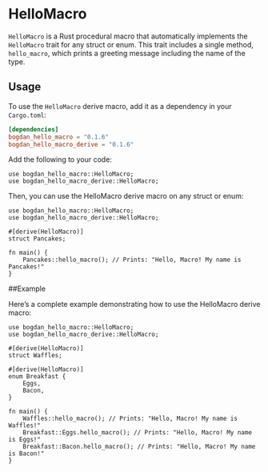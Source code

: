 # HelloMacro

`HelloMacro` is a Rust procedural macro that automatically implements the `HelloMacro` trait for any struct or enum. This trait includes a single method, `hello_macro`, which prints a greeting message including the name of the type.

## Usage

To use the `HelloMacro` derive macro, add it as a dependency in your `Cargo.toml`:

```toml
[dependencies]
bogdan_hello_macro = "0.1.6"
bogdan_hello_macro_derive = "0.1.6"
```

Add the following to your code:

```
use bogdan_hello_macro::HelloMacro;
use bogdan_hello_macro_derive::HelloMacro;
```

Then, you can use the HelloMacro derive macro on any struct or enum:

```
use bogdan_hello_macro::HelloMacro;
use bogdan_hello_macro_derive::HelloMacro;

#[derive(HelloMacro)]
struct Pancakes;

fn main() {
    Pancakes::hello_macro(); // Prints: "Hello, Macro! My name is Pancakes!"
}
```

##Example

Here’s a complete example demonstrating how to use the HelloMacro derive macro:

```
use bogdan_hello_macro::HelloMacro;
use bogdan_hello_macro_derive::HelloMacro;

#[derive(HelloMacro)]
struct Waffles;

#[derive(HelloMacro)]
enum Breakfast {
    Eggs,
    Bacon,
}

fn main() {
    Waffles::hello_macro(); // Prints: "Hello, Macro! My name is Waffles!"
    Breakfast::Eggs.hello_macro(); // Prints: "Hello, Macro! My name is Eggs!"
    Breakfast::Bacon.hello_macro(); // Prints: "Hello, Macro! My name is Bacon!"
}
```
